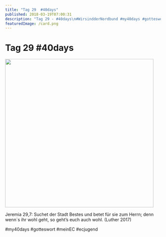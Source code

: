 ```yaml
---
title: "Tag 29  #40days"
published: 2018-03-19T07:00:31
description: "Tag 29 - #40days\n#WirsindderNordbund #my40days #gotteswort #meinEC #ecjugend"
featuredImage: /card.png
---
```


# Tag 29  #40days

<p><img src="/old/40DAYS_03-19_OUT-tag-29-480x480.jpg" alt width="480" height="480"></p><p>Jeremia 29,7: Suchet der Stadt Bestes und betet für sie zum Herrn; denn wenn`s ihr wohl geht, so geht’s euch auch wohl. (Luther 2017)</p><p>#my40days #gotteswort #meinEC #ecjugend</p>